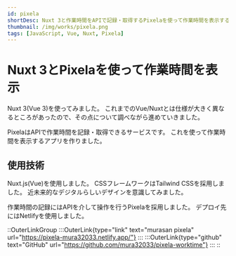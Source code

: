 ```yaml
---
id: pixela
shortDesc: Nuxt 3と作業時間をAPIで記録・取得するPixelaを使って作業時間を表示するアプリを作りました。
thumbnail: /img/works/pixela.png
tags: [JavaScript, Vue, Nuxt, Pixela]
---
```


# Nuxt 3とPixelaを使って作業時間を表示

Nuxt 3(Vue 3)を使ってみました。
これまでのVue/Nuxtとは仕様が大きく異なるところがあったので、その点について調べながら進めていきました。

PixelaはAPIで作業時間を記録・取得できるサービスです。
これを使って作業時間を表示するアプリを作りました。

## 使用技術

Nuxt.js(Vue)を使用しました。
CSSフレームワークはTailwind CSSを採用しました。
近未来的なデジタルらしいデザインを意識してみました。

作業時間の記録にはAPIを介して操作を行うPixelaを採用しました。
デプロイ先にはNetlifyを使用しました。

::OuterLinkGroup
  :::OuterLink{type="link" text="murasan pixela" url="https://pixela-mura32033.netlify.app/"}
  :::
  :::OuterLink{type="github" text="GitHub" url="https://github.com/mura32033/pixela-worktime"}
  :::
::
